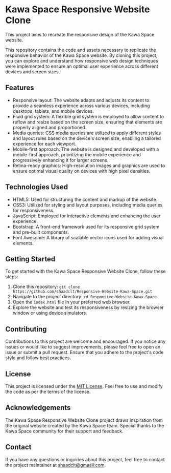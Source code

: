  # Kawa Space Responsive Website Clone

This project aims to recreate the responsive design of the Kawa Space website. 

This repository contains the code and assets necessary to replicate the responsive behavior of the Kawa Space website. By cloning this project, you can explore and understand how responsive web design techniques were implemented to ensure an optimal user experience across different devices and screen sizes.

## Features

- Responsive layout: The website adapts and adjusts its content to provide a seamless experience across various devices, including desktops, tablets, and mobile devices.
- Fluid grid system: A flexible grid system is employed to allow content to reflow and resize based on the screen size, ensuring that elements are properly aligned and proportioned.
- Media queries: CSS media queries are utilized to apply different styles and layout rules based on the device's screen size, enabling a tailored experience for each viewport.
- Mobile-first approach: The website is designed and developed with a mobile-first approach, prioritizing the mobile experience and progressively enhancing it for larger screens.
- Retina-ready graphics: High-resolution images and graphics are used to ensure optimal visual quality on devices with high pixel densities.

## Technologies Used

- HTML5: Used for structuring the content and markup of the website.
- CSS3: Utilized for styling and layout purposes, including media queries for responsiveness.
- JavaScript: Employed for interactive elements and enhancing the user experience.
- Bootstrap: A front-end framework used for its responsive grid system and pre-built components.
- Font Awesome: A library of scalable vector icons used for adding visual elements.

## Getting Started

To get started with the Kawa Space Responsive Website Clone, follow these steps:

1. Clone this repository: `git clone https://github.com/shaadclt/Responsive-Website-Kawa-Space.git`
2. Navigate to the project directory: `cd Responsive-Website-Kawa-Space`
3. Open the `index.html` file in your preferred web browser.
4. Explore the website and test its responsiveness by resizing the browser window or using device simulators.

## Contributing

Contributions to this project are welcome and encouraged. If you notice any issues or would like to suggest improvements, please feel free to open an issue or submit a pull request. Ensure that you adhere to the project's code style and follow best practices.

## License

This project is licensed under the [MIT License](LICENSE). Feel free to use and modify the code as per the terms of the license.

## Acknowledgements

The Kawa Space Responsive Website Clone project draws inspiration from the original website created by the Kawa Space team. Special thanks to the Kawa Space community for their support and feedback.

## Contact

If you have any questions or inquiries about this project, feel free to contact the project maintainer at [shaadclt@gmaail.com](mailto:shaadclt@gmail.com).

